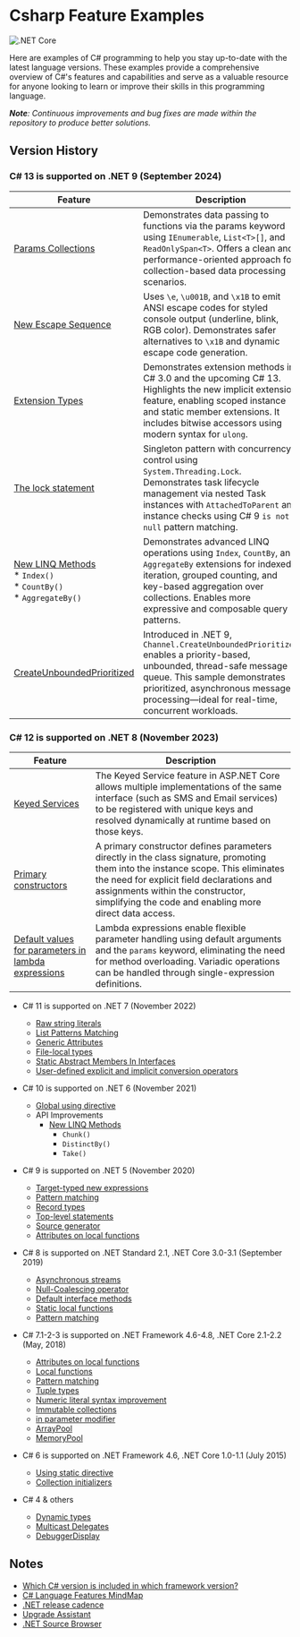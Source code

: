 # Csharp Feature Examples

![.NET Core](https://github.com/ibrahimatay/CsharpLangExamples/workflows/.NET%20Core/badge.svg)

Here are examples of C# programming to help you stay up-to-date with the latest language versions. These examples provide a comprehensive overview of C#'s features and capabilities and serve as a valuable resource for anyone looking to learn or improve their skills in this programming language.

****Note***: Continuous improvements and bug fixes are made within the repository to produce better solutions.*

## Version History

### C# 13 is supported on .NET 9 (September 2024)
 
| Feature                                                                                                       | Description                                                                                                                                                                                                                        |
|---------------------------------------------------------------------------------------------------------------|------------------------------------------------------------------------------------------------------------------------------------------------------------------------------------------------------------------------------------|
| [Params Collections](ParamsCollections/Program.cs)                                                            | Demonstrates data passing to functions via the params keyword using `IEnumerable`, `List<T>[]`, and `ReadOnlySpan<T>`. Offers a clean and performance-oriented approach for collection-based data processing scenarios.            |
| [New Escape Sequence](NewEscapeSequence/Program.cs)                                                           | Uses `\e`, `\u001B`, and `\x1B` to emit ANSI escape codes for styled console output (underline, blink, RGB color). Demonstrates safer alternatives to `\x1B` and dynamic escape code generation.                                          |
| [Extension Types](ExtensionTypesCsharp13/Program.cs)                                                          | Demonstrates extension methods in C# 3.0 and the upcoming C# 13. Highlights the new implicit extension feature, enabling scoped instance and static member extensions. It includes bitwise accessors using modern syntax for `ulong`. |
| [The lock statement](TheLockStatement/Program.cs)                                                             | Singleton pattern with concurrency control using `System.Threading.Lock`. Demonstrates task lifecycle management via nested Task instances with `AttachedToParent` and instance checks using C# 9 `is not null` pattern matching.      |
| [New LINQ Methods](NewLINQMethodsCsharp13/Program.cs) <br>* `Index()` <br>* `CountBy()` <br>* `AggregateBy()` |Demonstrates advanced LINQ operations using `Index`, `CountBy`, and `AggregateBy` extensions for indexed iteration, grouped counting, and key-based aggregation over collections. Enables more expressive and composable query patterns.                                                                                                                                                                                                                                    |
| [CreateUnboundedPrioritized](CreateUnboundedPrioritized/Program.cs)                                           |Introduced in .NET 9, `Channel.CreateUnboundedPrioritized` enables a priority-based, unbounded, thread-safe message queue. This sample demonstrates prioritized, asynchronous message processing—ideal for real-time, concurrent workloads.                                                                                                                                                                                                                                    |
### C# 12 is supported on .NET 8 (November 2023) 

|                                          Feature                                          | Description                                                                                                                                                                                                                                                                   |
|--------------------------------------------------------------------------------------------------------------|-------------------------------------------------------------------------------------------------------------------------------------------------------------------------------------------------------------------------------------------------------------------------------|
|                        [Keyed Services](KeyedServices/Program.cs)                         | The Keyed Service feature in ASP.NET Core allows multiple implementations of the same interface (such as SMS and Email services) to be registered with unique keys and resolved dynamically at runtime based on those keys.                                                   |
|                  [Primary constructors](PrimaryConstructors/Program.cs)                   | A primary constructor defines parameters directly in the class signature, promoting them into the instance scope. This eliminates the need for explicit field declarations and assignments within the constructor, simplifying the code and enabling more direct data access. |
| [Default values for parameters in lambda expressions](DefaultLambdaParameters/Program.cs) |Lambda expressions enable flexible parameter handling using default arguments and the `params` keyword, eliminating the need for method overloading. Variadic operations can be handled through single-expression definitions.                                                                                                                                                                                                                                                                               |


* C# 11 is supported on .NET 7 (November 2022)
  * [Raw string literals](RawStringLiterals/Program.cs) 
  * [List Patterns Matching](ListPatternsMatching/Program.cs)
  * [Generic Attributes](GenericAttributes/Program.cs)
  * [File-local types](FileLocalTypes/Program.cs)
  * [Static Abstract Members In Interfaces](StaticAbstractMembersInInterfaces/Program.cs)
  * [User-defined explicit and implicit conversion operators](UserDefinedConversionOperators/Program.cs)

* C# 10 is supported on .NET 6 (November 2021)
  * [Global using directive](GlobalUsingDirective/Program.cs) 
  * API Improvements
    * [New LINQ Methods](NewLINQMethodsCsharp10/Program.cs)
      * `Chunk()` 
      * `DistinctBy()` 
      * `Take()` 

* C# 9 is supported on .NET 5 (November 2020)
  * [Target-typed new expressions ](TargetTypedNewExpressions/Program.cs) 
  * [Pattern matching](PatternMatchingCsharp9/Program.cs) 
  * [Record types](RecordTypes/Program.cs) 
  * [Top-level statements](TopLevelStatements/Program.cs) 
  * [Source generator](SourceGenerator/)
  * [Attributes on local functions](AttributesOnLocalFunctions/Program.cs)
    
* C# 8 is supported on .NET Standard 2.1, .NET Core 3.0-3.1 (September 2019)
  * [Asynchronous streams](AsynchronousStreams/Program.cs) 
  * [Null-Coalescing operator](NullCoalescing/Program.cs) 
  * [Default interface methods](DefaultInterfaceMethods/Program.cs) 
  * [Static local functions](StaticLocalFunctions/Program.cs)  
  * [Pattern matching](PatternMatching/Program.cs)
    
* C# 7.1-2-3 is supported on .NET Framework 4.6-4.8, .NET Core 2.1-2.2 (May, 2018)
  * [Attributes on local functions](AttributesOnLocalFunctions/Program.cs) 
  * [Local functions](LocalFunctionsCsharp7/Program.cs) 
  * [Pattern matching](PatternMatching/Program.cs) 
  * [Tuple types](TupleTypes/Program.cs) 
  * [Numeric literal syntax improvement](NumericLiteralSyntaxImprovements/Program.cs)
  * [Immutable collections](ImmutableCollections/Program.cs) 
  * [in parameter modifier](InParameterModifier/Program.cs)
  * [ArrayPool](ArrayPool/Program.cs)
  * [MemoryPool](MemoryPool/Program.cs)
    
* C# 6 is supported on .NET Framework 4.6, .NET Core 1.0-1.1 (July 2015)
  * [Using static directive](UsingStaticDirective/Program.cs) 
  * [Collection initializers](CollectionInitializers/Program.cs)
    
* C# 4 & others
  * [Dynamic types](DynamicTypes/Program.cs)
  * [Multicast Delegates](MulticastDelegates/Program.cs)
  * [DebuggerDisplay](DebuggerDisplay/Program.cs)

## Notes
- [Which C# version is included in which framework version?](https://learn.microsoft.com/en-us/dotnet/csharp/language-reference/configure-language-version)
- [C# Language Features MindMap](https://linkdotnetblogstorage.azureedge.net/blog/20230205_CSharpMindMap/MindMap.svg)
- [.NET release cadence](https://dotnet.microsoft.com/en-us/platform/support/policy/dotnet-core)
- [Upgrade Assistant](https://dotnet.microsoft.com/en-us/platform/upgrade-assistant)
- [.NET Source Browser](https://source.dot.net/)








